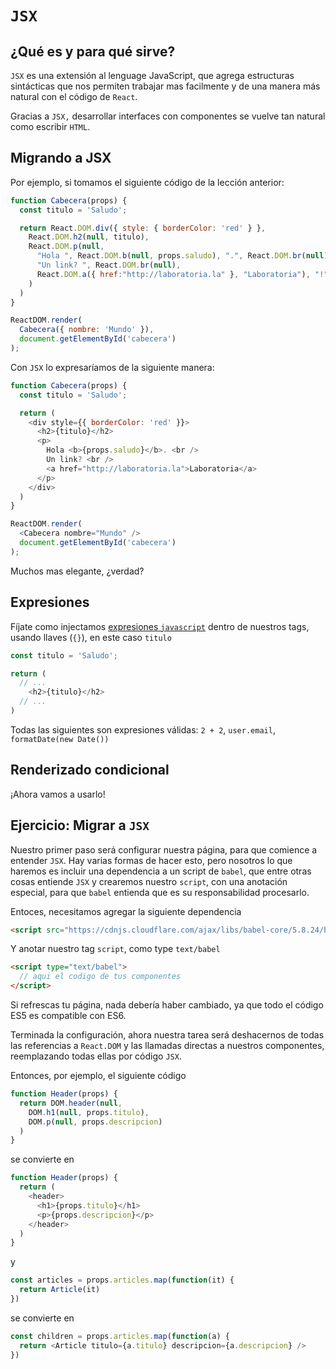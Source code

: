 # `JSX`

## ¿Qué es y para qué sirve?

`JSX` es una extensión al lenguage JavaScript, que agrega estructuras sintácticas que nos permiten trabajar mas facilmente y de una manera más natural con el código de `React`.

Gracias a `JSX,` desarrollar interfaces con componentes se vuelve tan natural como escribir `HTML`.

## Migrando a JSX

Por ejemplo, si tomamos el siguiente código de la lección anterior:

```javascript
function Cabecera(props) {
  const titulo = 'Saludo';

  return React.DOM.div({ style: { borderColor: 'red' } },
    React.DOM.h2(null, titulo),
    React.DOM.p(null,
      "Hola ", React.DOM.b(null, props.saludo), ".", React.DOM.br(null),
      "Un link? ", React.DOM.br(null),
      React.DOM.a({ href:"http://laboratoria.la" }, "Laboratoria"), "!"
    )
  )
}

ReactDOM.render(
  Cabecera({ nombre: 'Mundo' }),
  document.getElementById('cabecera')
);
```

Con `JSX` lo expresaríamos de la siguiente manera:

```javascript
function Cabecera(props) {
  const titulo = 'Saludo';

  return (
    <div style={{ borderColor: 'red' }}>
      <h2>{titulo}</h2>
      <p>
        Hola <b>{props.saludo}</b>. <br />
        Un link? <br />
        <a href="http://laboratoria.la">Laboratoria</a>
      </p>
    </div>
  )
}

ReactDOM.render(
  <Cabecera nombre="Mundo" />
  document.getElementById('cabecera')
);
```

Muchos mas elegante, ¿verdad?

## Expresiones

Fíjate como injectamos [expresiones `javascript`](https://developer.mozilla.org/en-US/docs/Web/JavaScript/Guide/Expressions_and_Operators#Expressions) dentro de nuestros tags, usando llaves (`{}`), en este caso `titulo`
```javascript
const titulo = 'Saludo';

return (
  // ...
    <h2>{titulo}</h2>
  // ...
)  
```

Todas las siguientes son expresiones válidas: `2 + 2`, `user.email`, `formatDate(new Date())`

## Renderizado condicional


¡Ahora vamos a usarlo!

## Ejercicio: Migrar a `JSX`

Nuestro primer paso será configurar nuestra página, para que comience a entender `JSX`. Hay varias formas de hacer esto, pero nosotros lo que haremos es incluir una dependencia a un script de `babel`, que entre otras cosas entiende `JSX` y crearemos nuestro `script`, con una anotación especial, para que `babel` entienda que es su responsabilidad procesarlo.

Entoces, necesitamos agregar la siguiente dependencia
```html
<script src="https://cdnjs.cloudflare.com/ajax/libs/babel-core/5.8.24/browser.min.js"></script>
```

Y anotar nuestro tag `script`, como type `text/babel`
```html
<script type="text/babel">
  // aqui el codigo de tus componentes
</script>
```

Si refrescas tu página, nada debería haber cambiado, ya que todo el código ES5 es compatible con ES6.

Terminada la configuración, ahora nuestra tarea será deshacernos de todas las referencias a `React.DOM` y las llamadas directas a nuestros componentes, reemplazando todas ellas por código `JSX`.

Entonces, por ejemplo, el siguiente código
```javascript
function Header(props) {
  return DOM.header(null,
    DOM.h1(null, props.titulo),
    DOM.p(null, props.descripcion)
  )
}
```

se convierte en

```javascript
function Header(props) {
  return (
    <header>
      <h1>{props.titulo}</h1>
      <p>{props.descripcion}</p>
    </header>
  )
}
```

y

```javascript
const articles = props.articles.map(function(it) {
  return Article(it)
})
```

se convierte en

```javascript
const children = props.articles.map(function(a) {
  return <Article titulo={a.titulo} descripcion={a.descripcion} />
})
```
